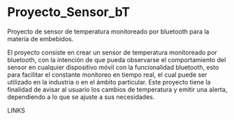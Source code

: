 # Proyecto_Sensor_bT
Proyecto de sensor de temperatura monitoreado por bluetooth para la materia de embebidos.

El proyecto consiste en crear un sensor de temperatura monitoreado por bluetooth, con la intención de que pueda observarse el comportamiento del sensor en cualquier dispositivo móvil con la funcionalidad bluetooth, esto para facilitar el constante monitoreo en tiempo real, el cual puede ser utilizado en la industria o en el ámbito particular.
Este proyecto tiene la finalidad de avisar al usuario los cambios de temperatura y emitir una alerta, dependiendo a lo que se ajuste a sus necesidades.

LINKS

